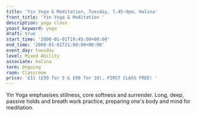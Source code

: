 ```yaml
---
title: 'Yin Yoga & Meditation, Tuesday, 7.45-9pm, Halina'
front_title: 'Yin Yoga & Meditation '
description: yoga class
yoast_keyword: yoga
draft: true
start_time: '2000-01-01T19:45:00+00:00'
end_time: '2000-01-01T21:00:00+00:00'
event_day: tuesday
level: Mixed Ability
associate: Halina
term: Ongoing
room: Classroom
price: '£11 (£50 for 5 & £90 for 10), FIRST CLASS FREE! '
---
```

Yin Yoga emphasises stillness, core softness and surrender. Long, deep, passive holds and breath work practice, preparing one's body and mind for meditation.
